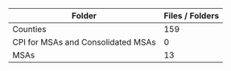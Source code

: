 | Folder                             |   Files / Folders |
|------------------------------------|-------------------|
| Counties                           |               159 |
| CPI for MSAs and Consolidated MSAs |                 0 |
| MSAs                               |                13 |
